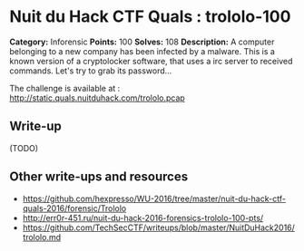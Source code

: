 # Nuit du Hack CTF Quals : trololo-100

**Category:** Inforensic
**Points:** 100
**Solves:** 108
**Description:**
A computer belonging to a new company has been infected by a malware. This is a known version of a cryptolocker software, that uses a irc server to received commands. Let's try to grab its password...

The challenge is available at : http://static.quals.nuitduhack.com/trololo.pcap


## Write-up

(TODO)

## Other write-ups and resources

* https://github.com/hexpresso/WU-2016/tree/master/nuit-du-hack-ctf-quals-2016/forensic/Trololo
* http://err0r-451.ru/nuit-du-hack-2016-forensics-trololo-100-pts/
* https://github.com/TechSecCTF/writeups/blob/master/NuitDuHack2016/trololo.md
